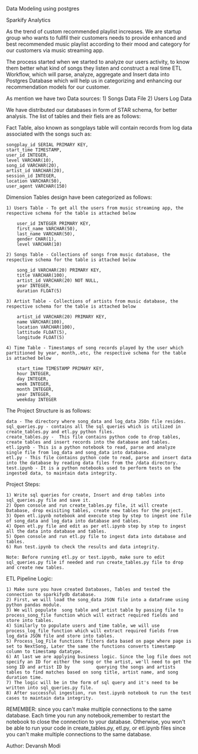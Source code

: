 Data Modeling using postgres

Sparkify Analytics

As the trend of custom recommended playlist increases. We are startup group who wants to fullfil their customers needs to provide enhanced and best recommended music playlist according to their mood and category for our customers via music streaming app.

The process started when we started to analyze our users activity, to know them better what kind of songs they listen and construct a real time ETL Workflow, which will parse, analyze, aggregate and Insert data into Postgres Database which will help us in categorizing and enhancing our recommendation models for our customer.

As mention we have two Data sources:
    1) Songs Data File
    2) Users Log Data
    
We have distributed our databases in form of STAR schema, for better analysis. The list of tables and their fiels are as follows:

Fact Table, also known as songplays table will contain records from log data associated with the songs such as:

    songplay_id SERIAL PRIMARY KEY,
    start_time TIMESTAMP,
    user_id INTEGER,
    level VARCHAR(10),
    song_id VARCHAR(20),
    artist_id VARCHAR(20),
    session_id INTEGER,
    location VARCHAR(50),
    user_agent VARCHAR(150)


Dimension Tables design have been categorized as follows:

    1) Users Table - To get all the users from music streaming app, the respective schema for the table is attached below
        
        user_id INTEGER PRIMARY KEY,
        first_name VARCHAR(50),
        last_name VARCHAR(50),
        gender CHAR(1),
        level VARCHAR(10)
        
    2) Songs Table - Collections of songs from music database, the respective schema for the table is attached below
        
        song_id VARCHAR(20) PRIMARY KEY,
        title VARCHAR(100),
        artist_id VARCHAR(20) NOT NULL,
        year INTEGER,
        duration FLOAT(5)
    
    3) Artist Table - Collections of artists from music database, the respective schema for the table is attached below
        
        artist_id VARCHAR(20) PRIMARY KEY,
        name VARCHAR(100),
        location VARCHAR(100),
        lattitude FLOAT(5),
        longitude FLOAT(5)
    
    4) Time Table - Timestamps of song records played by the user which partitioned by year, month,.etc, the respective schema for the table is attached below
        
        start_time TIMESTAMP PRIMARY KEY,
        hour INTEGER,
        day INTEGER,
        week INTEGER,
        month INTEGER,
        year INTEGER,
        weekday INTEGER
        
The Project Structure is as follows:

    data - The directory where song_data and log_data JSOn file resides.
    sql_queries.py - contains all the sql queries which is utilized in create_tables.py and etl.py python files.
    create_tables.py -  This file contains python code to drop tables, create tables and insert records into the database and tables.
    etl.ipynb - This is a python notebook to read, parse and analyze single file from log_data and song_data into database.
    etl.py - This file contains python code to read, parse and insert data into the database by reading data files from the /data directory.
    test.ipynb - It is a python notebooks used to perform tests on the ingested data, to maintain data integrity.

Project Steps:

    1) Write sql queries for create, Insert and drop tables into sql_queries.py file and save it.
    2) Open console and run create_tables.py file, it will create Database, drop exisiting tables, create new tables for the project.
    3) Open etl.ipynb notebook and execute step by step to ingest one file of song_data and log_data into database and tables.
    4) Open etl.py file and edit as per etl.ipynb step by step to ingest all the data into database and tables.
    5) Open console and run etl.py file to ingest data into database and tables.
    6) Run test.ipynb to check the results and data integrity.
    
    Note: Before running etl.py or test.ipynb, make sure to edit sql_queries.py file if needed and run create_tables.py file to drop and create new tables.
    
ETL Pipeline Logic:

    1) Make sure you have created Databases, Tables and tested the connection to sparkifydb database.
    2) First, we will load the song_data JSON file into a dataframe using python pandas module.
    3) We will populate  song table and artist table by passing file to process_song_file function which will extract required fields and store into tables.
    4) Similarly to populate users and time table, we will use process_log_file function which will extract required fields from log_data JSON file and store into tables.
    5) Process_log_File functions filters data based on page where page is set to NextSong, Later the same the functions converts timestamp column to timestamp datatype.
    6) At last we are applying business logic. Since the log file does not specify an ID for either the song or the artist, we'll need to get the song ID and artist ID by          querying the songs and artists tables to find matches based on song title, artist name, and song duration time.
    7) The logic will be in the form of sql query and it's need to be written into sql_queries.py file.
    8) After successful ingestion, run test.ipynb notebook to run the test cases to maintain data integrity.

REMEMBER: since you can't make multiple connections to the same database.
Each time you run any notebook,remember to restart the notebook to close the connection to your database. Otherwise, you won't be able to run your code in create_tables.py, etl.py, or etl.ipynb files since you can't make multiple connections to the same database.

Author:
Devansh Modi
